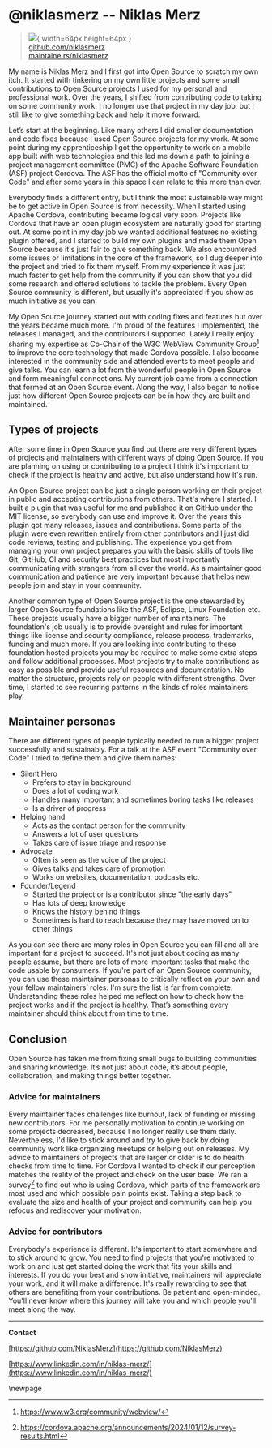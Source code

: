 # @niklasmerz -- Niklas Merz

> ![](https://github.com/niklasmerz.png){ width=64px height=64px }  
> [github.com/niklasmerz](https://github.com/niklasmerz)  
> [maintaine.rs/niklasmerz](https://maintaine.rs/niklasmerz)

My name is Niklas Merz and I first got into Open Source to scratch my own itch. It started with tinkering on my own little projects and some small contributions to Open Source projects I used for my personal and professional work. Over the years, I shifted from contributing code to taking on some community work. I no longer use that project in my day job, but I still like to give something back and help it move forward.

Let’s start at the beginning. Like many others I did smaller documentation and code fixes because I used Open Source projects for my work. At some point during my apprenticeship I got the opportunity to work on a mobile app built with web technologies and this led me down a path to joining a project management committee (PMC) of the Apache Software Foundation (ASF) project Cordova. The ASF has the official motto of "Community over Code" and after some years in this space I can relate to this more than ever.

Everybody finds a different entry, but I think the most sustainable way might be to get active in Open Source is from necessity. When I started using Apache Cordova, contributing became logical very soon. Projects like Cordova that have an open plugin ecosystem are naturally good for starting out. At some point in my day job we wanted additional features no existing plugin offered, and I started to build my own plugins and made them Open Source because it's just fair to give something back. We also encountered some issues or limitations in the core of the framework, so I dug deeper into the project and tried to fix them myself. From my experience it was just much faster to get help from the community if you can show that you did some research and offered solutions to tackle the problem. Every Open Source community is different, but usually it's appreciated if you show as much initiative as you can.

My Open Source journey started out with coding fixes and features but over the years became much more. I'm proud of the features I implemented, the releases I managed, and the contributors I supported. Lately I really enjoy sharing my expertise as Co-Chair of the W3C WebView Community Group[^319] to improve the core technology that made Cordova possible. I also became interested in the community side and attended events to meet people and give talks. You can learn a lot from the wonderful people in Open Source and form meaningful connections. My current job came from a connection that formed at an Open Source event. Along the way, I also began to notice just how different Open Source projects can be in how they are built and maintained.

## Types of projects

After some time in Open Source you find out there are very different types of projects and maintainers with different ways of doing Open Source. If you are planning on using or contributing to a project I think it's important to check if the project is healthy and active, but also understand how it's run.

An Open Source project can be just a single person working on their project in public and accepting contributions from others. That's where I started. I built a plugin that was useful for me and published it on GitHub under the MIT license, so everybody can use and improve it. Over the years this plugin got many releases, issues and contributions. Some parts of the plugin were even rewritten entirely from other contributors and I just did code reviews, testing and publishing. The experience you get from managing your own project prepares you with the basic skills of tools like Git, GitHub, CI and security best practices but most importantly communicating with strangers from all over the world. As a maintainer good communication and patience are very important because that helps new people join and stay in your community.

Another common type of Open Source project is the one stewarded by larger Open Source foundations like the ASF, Eclipse, Linux Foundation etc. These projects usually have a bigger number of maintainers. The foundation's job usually is to provide oversight and rules for important things like license and security compliance, release process, trademarks, funding and much more. If you are looking into contributing to these foundation hosted projects you may be required to make some extra steps and follow additional processes. Most projects try to make contributions as easy as possible and provide useful resources and documentation. No matter the structure, projects rely on people with different strengths. Over time, I started to see recurring patterns in the kinds of roles maintainers play.

## Maintainer personas

There are different types of people typically needed to run a bigger project successfully and sustainably. For a talk at the ASF event "Community over Code" I tried to define them and give them names:

- Silent Hero
  - Prefers to stay in background
  - Does a lot of coding work
  - Handles many important and sometimes boring tasks like releases
  - Is a driver of progress
- Helping hand
  - Acts as the contact person for the community
  - Answers a lot of user questions
  - Takes care of issue triage and response
- Advocate
  - Often is seen as the voice of the project
  - Gives talks and takes care of promotion
  - Works on websites, documentation, podcasts etc.
- Founder/Legend
  - Started the project or is a contributor since "the early days"
  - Has lots of deep knowledge
  - Knows the history behind things
  - Sometimes is hard to reach because they may have moved on to other things

As you can see there are many roles in Open Source you can fill and all are important for a project to succeed. It's not just about coding as many people assume, but there are lots of more important tasks that make the code usable by consumers. If you're part of an Open Source community, you can use these maintainer personas to critically reflect on your own and your fellow maintainers’ roles. I'm sure the list is far from complete. Understanding these roles helped me reflect on how to check how the project works and if the project is healthy. That’s something every maintainer should think about from time to time.

## Conclusion

Open Source has taken me from fixing small bugs to building communities and sharing knowledge. It’s not just about code, it’s about people, collaboration, and making things better together.

### Advice for maintainers

Every maintainer faces challenges like burnout, lack of funding or missing new contributors. For me personally motivation to continue working on some projects decreased, because I no longer really use them daily. Nevertheless, I'd like to stick around and try to give back by doing community work like organizing meetups or helping out on releases. My advice to maintainers of projects that are larger or older is to do health checks from time to time. For Cordova I wanted to check if our perception matches the reality of the project and check on the user base. We ran a survey[^320] to find out who is using Cordova, which parts of the framework are most used and which possible pain points exist. Taking a step back to evaluate the size and health of your project and community can help you refocus and rediscover your motivation.

### Advice for contributors

Everybody's experience is different. It's important to start somewhere and to stick around to grow. You need to find projects that you're motivated to work on and just get started doing the work that fits your skills and interests. If you do your best and show initiative, maintainers will appreciate your work, and it will make a difference. It's really rewarding to see that others are benefiting from your contributions. Be patient and open-minded. You'll never know where this journey will take you and which people you'll meet along the way.

---

**Contact**

[https://github.com/NiklasMerz](https://github.com/NiklasMerz)

[https://www.linkedin.com/in/niklas-merz/](https://www.linkedin.com/in/niklas-merz/)

\newpage


[^319]: https://www.w3.org/community/webview/
[^320]: https://cordova.apache.org/announcements/2024/01/12/survey-results.html

